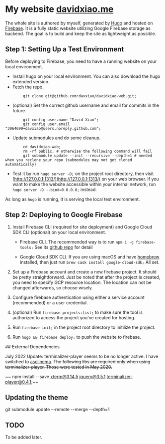 # My website [davidxiao.me](http://davidxiao.me/)

The whole site is authored by myself, generated by [Hugo](http://gohugo.io/) and hosted on [Firebase](https://firebase.google.com/). It is a fully static website utilizing Google Firebase storage as backend. The goal is to build and keep the site as lightweight as possible.

## Step 1: Setting Up a Test Environment

Before deploying to Firebase, you need to have a running website on your local environment.

- Install hugo on your local environment. You can also download the hugo extended version.
- Fetch the repo.
```
        git clone git@github.com:davxiao/davidxiao-web.git;
```
- (optional) Set the correct github username and email for commits in the future.
``` 
        git config user.name "David Xiao";
        git config user.email "3964699+davxiao@users.noreply.github.com";
```
- Update submodules and do some cleanup.
```
        cd davidxiao-web;
        rm -rf public; # otherwise the following command will fail
        git submodule update --init --recursive --depth=1 # needed when you reclone your repo (submodules may not get cloned automatically)
```
- Test it by run `hugo server -D;` on the project root directory, then visit [http://127.0.0.1:1313/](http://127.0.0.1:1313/) on your web browser. If you want to make the website accessible within your internal network, run `hugo server -D --bind=0.0.0.0;` instead.

As long as `hugo` is running, it is serving the local test environment.

## Step 2: Deploying to Google Firebase

1. Install Firebase CLI (required for site deployment) and Google Cloud SDK CLI (optional) on your local environment.

   - Firebase CLI. The recommended way is to run `npm i -g firebase-tools;` See its [github repo](https://github.com/firebase/firebase-tools) for detail

   - Google Cloud SDK CLI. If you are using macOS and have [homebrew](https://brew.sh/) installed, then just run `brew cask install google-cloud-sdk;` All set.

2. Set up a Firebase account and create a new firebase project. It should be pretty straightforward. Just be noted that after the project is created, you need to specify GCP resource location. The location can not be changed afterwards, so choose wisely.

3. Configure firebase authentication using either a service account (recommended) or a user credential.

4. (optional) Run `firebase projects:list;` to make sure the tool is authorized to access the project you've created for hosting.

5. Run `firebase init;` in the project root directory to initilize the project.

6. Run `hugo && firebase deploy;` to push the website to firebase.

~~## External Dependencies~~

July 2022 Update: terminalizer-player seems to be no longer active. I have switched to [asciinema](https://asciinema.org/).
~~The following libs are required only when using terminalizer-player. Those were tested in May 2020.~~

~~    npm install --save xterm@3.14.5 jquery@3.5.1 terminalizer-player@0.4.1;~~

## Updating the theme

git submodule update --remote --merge --depth=1

## TODO

To be added later.

